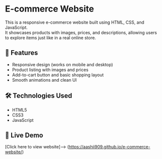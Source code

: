 # E-commerce Website

This is a responsive e-commerce website built using HTML, CSS, and JavaScript.  
It showcases products with images, prices, and descriptions, allowing users to explore items just like in a real online store.

## 🌟 Features
- Responsive design (works on mobile and desktop)
- Product listing with images and prices
- Add-to-cart button and basic shopping layout
- Smooth animations and clean UI

## 🛠️ Technologies Used
- HTML5  
- CSS3  
- JavaScript  

## 🔗 Live Demo
[Click here to view website]--> (https://aashii909.github.io/e-commerce-website/)
